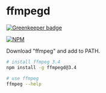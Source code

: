 # ffmpegd

[![Greenkeeper badge](https://badges.greenkeeper.io/nodef/ffmpegd.svg)](https://greenkeeper.io/)

[![NPM](https://nodei.co/npm/ffmpegd.png)](https://nodei.co/npm/ffmpegd/)

Download "ffmpeg" and add to PATH.

```bash
# install ffmpeg 3.4
npm install -g ffmpegd@3.4
```
```bash
# use ffmpeg
ffmpeg --help
```
